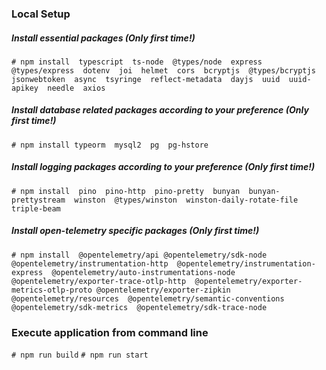 ### Local Setup

##### Install essential packages (Only first time!)
`# npm install 
    typescript 
    ts-node 
    @types/node 
    express 
    @types/express 
    dotenv 
    joi 
    helmet 
    cors 
    bcryptjs 
    @types/bcryptjs 
    jsonwebtoken 
    async 
    tsyringe 
    reflect-metadata 
    dayjs 
    uuid 
    uuid-apikey 
    needle 
    axios`

##### Install database related packages according to your preference (Only first time!)
`# npm install typeorm 
    mysql2 
    pg 
    pg-hstore`

##### Install logging packages according to your preference (Only first time!)
`# npm install 
    pino 
    pino-http 
    pino-pretty 
    bunyan 
    bunyan-prettystream 
    winston 
    @types/winston 
    winston-daily-rotate-file 
    triple-beam`

##### Install open-telemetry specific packages (Only first time!)
`# npm install 
    @opentelemetry/api
    @opentelemetry/sdk-node 
    @opentelemetry/instrumentation-http 
    @opentelemetry/instrumentation-express 
    @opentelemetry/auto-instrumentations-node 
    @opentelemetry/exporter-trace-otlp-http 
    @opentelemetry/exporter-metrics-otlp-proto
    @opentelemetry/exporter-zipkin
    @opentelemetry/resources 
    @opentelemetry/semantic-conventions 
    @opentelemetry/sdk-metrics 
    @opentelemetry/sdk-trace-node`

### Execute application from command line
`# npm run build`
`# npm run start`

